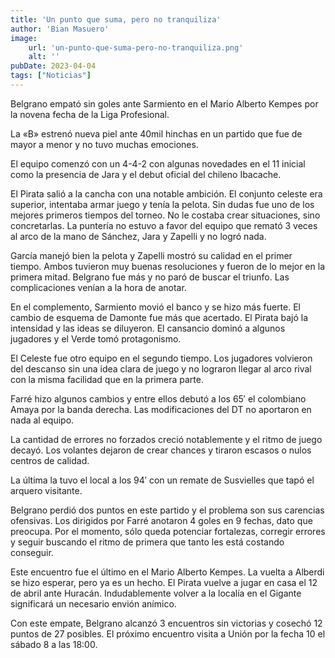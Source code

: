 ```yaml
---
title: 'Un punto que suma, pero no tranquiliza'
author: 'Bian Masuero'
image:
    url: 'un-punto-que-suma-pero-no-tranquiliza.png'
    alt: ''
pubDate: 2023-04-04
tags: ["Noticias"]
---
```


Belgrano empató sin goles ante Sarmiento en el Mario Alberto Kempes por la novena fecha de la Liga Profesional.

La «B» estrenó nueva piel ante 40mil hinchas en un partido que fue de mayor a menor y no tuvo muchas emociones.

El equipo comenzó con un 4-4-2 con algunas novedades en el 11 inicial como la presencia de Jara y el debut oficial del chileno Ibacache.

El Pirata salió a la cancha con una notable ambición. El conjunto celeste era superior, intentaba armar juego y tenía la pelota. Sin dudas fue uno de los mejores primeros tiempos del torneo. No le costaba crear situaciones, sino concretarlas. La puntería no estuvo a favor del equipo que remató 3 veces al arco de la mano de Sánchez, Jara y Zapelli y no logró nada.

García manejó bien la pelota y Zapelli mostró su calidad en el primer tiempo. Ambos tuvieron muy buenas resoluciones y fueron de lo mejor en la primera mitad. Belgrano fue más y no paró de buscar el triunfo. Las complicaciones venían a la hora de anotar.

En el complemento, Sarmiento movió el banco y se hizo más fuerte. El cambio de esquema de Damonte fue más que acertado. El Pirata bajó la intensidad y las ideas se diluyeron. El cansancio dominó a algunos jugadores y el Verde tomó protagonismo.

El Celeste fue otro equipo en el segundo tiempo. Los jugadores volvieron del descanso sin una idea clara de juego y no lograron llegar al arco rival con la misma facilidad que en la primera parte.

Farré hizo algunos cambios y entre ellos debutó a los 65′ el colombiano Amaya por la banda derecha. Las modificaciones del DT no aportaron en nada al equipo.

La cantidad de errores no forzados creció notablemente y el ritmo de juego decayó. Los volantes dejaron de crear chances y tiraron escasos o nulos centros de calidad.

La última la tuvo el local a los 94′ con un remate de Susvielles que tapó el arquero visitante.

Belgrano perdió dos puntos en este partido y el problema son sus carencias ofensivas. Los dirigidos por Farré anotaron 4 goles en 9 fechas, dato que preocupa. Por el momento, sólo queda potenciar fortalezas, corregir errores y seguir buscando el ritmo de primera que tanto les está costando conseguir.

Este encuentro fue el último en el Mario Alberto Kempes. La vuelta a Alberdi se hizo esperar, pero ya es un hecho. El Pirata vuelve a jugar en casa el 12 de abril ante Huracán. Indudablemente volver a la localía en el Gigante significará un necesario envión anímico.

Con este empate, Belgrano alcanzó 3 encuentros sin victorias y cosechó 12 puntos de 27 posibles. El próximo encuentro visita a Unión por la fecha 10 el sábado 8 a las 18:00.
